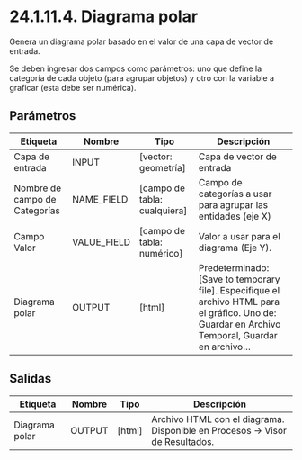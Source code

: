 # 24.1.11.4. Diagrama polar

Genera un diagrama polar basado en el valor de una capa de vector de entrada.

Se deben ingresar dos campos como parámetros: uno que define la categoría de cada objeto (para agrupar objetos) y otro con la variable a graficar (esta debe ser numérica).

## Parámetros

| Etiqueta | Nombre | Tipo | Descripción |
|----------|--------|------|-------------|
| Capa de entrada | INPUT | [vector: geometría] | Capa de vector de entrada |
| Nombre de campo de Categorías | NAME_FIELD | [campo de tabla: cualquiera] | Campo de categorías a usar para agrupar las entidades (eje X) |
| Campo Valor | VALUE_FIELD | [campo de tabla: numérico] | Valor a usar para el diagrama (Eje Y). |
| Diagrama polar | OUTPUT | [html] | Predeterminado: [Save to temporary file]. Especifique el archivo HTML para el gráfico. Uno de: Guardar en Archivo Temporal, Guardar en archivo… |

## Salidas

| Etiqueta | Nombre | Tipo | Descripción |
|----------|--------|------|-------------|
| Diagrama polar | OUTPUT | [html] | Archivo HTML con el diagrama. Disponible en Procesos -> Visor de Resultados. |


